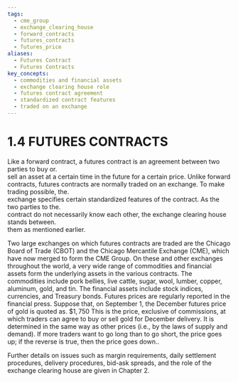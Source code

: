 ```yaml
---
tags:
  - cme_group
  - exchange_clearing_house
  - forward_contracts
  - futures_contracts
  - futures_price
aliases:
  - Futures Contract
  - Futures Contracts
key_concepts:
  - commodities and financial assets
  - exchange clearing house role
  - futures contract agreement
  - standardized contract features
  - traded on an exchange
---
```


# 1.4 FUTURES CONTRACTS  

Like a forward contract, a futures contract is an agreement between two parties to buy or.   
sell an asset at a certain time in the future for a certain price. Unlike forward contracts, futures contracts are normally traded on an exchange. To make trading possible, the.   
exchange specifies certain standardized features of the contract. As the two parties to the.   
contract do not necessarily know each other, the exchange clearing house stands between.   
them as mentioned earlier.  

Two large exchanges on which futures contracts are traded are the Chicago Board of Trade (CBOT) and the Chicago Mercantile Exchange (CME), which have now merged to form the CME Group. On these and other exchanges throughout the world, a very wide range of commodities and financial assets form the underlying assets in the various contracts. The commodities include pork bellies, live cattle, sugar, wool, lumber, copper, aluminum, gold, and tin. The financial assets include stock indices, currencies, and Treasury bonds. Futures prices are regularly reported in the financial press. Suppose that, on September 1, the December futures price of gold is quoted as. $\$1,750$ This is the price, exclusive of commissions, at which traders can agree to buy or sell gold for December delivery. It is determined in the same way as other prices (i.e., by the laws of supply and demand). If more traders want to go long than to go short, the price goes up; if the reverse is true, then the price goes down..  

Further details on issues such as margin requirements, daily settlement procedures, delivery procedures, bid-ask spreads, and the role of the exchange clearing house are given in Chapter 2.  

